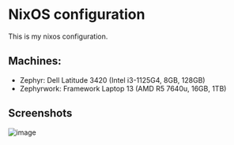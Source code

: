 # NixOS configuration
This is my nixos configuration.

## Machines:
- Zephyr: Dell Latitude 3420 (Intel i3-1125G4, 8GB, 128GB)
- Zephyrwork: Framework Laptop 13 (AMD R5 7640u, 16GB, 1TB)

## Screenshots
![image](https://github.com/user-attachments/assets/a5d60d8c-301b-489c-8a43-1850c2045437)
